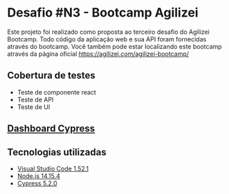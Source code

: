 # Desafio #N3 - Bootcamp Agilizei
Este projeto foi realizado como proposta ao terceiro desafio do Agilizei Bootcamp.
Todo código da aplicação web e sua API foram fornecidas através do bootcamp.
Você também pode estar localizando este bootcamp através da página oficial https://agilizei.com/agilizei-bootcamp/

## Cobertura de testes
- Teste de componente react
- Teste de API
- Teste de UI

## [Dashboard Cypress](https://dashboard.cypress.io/projects/ahihvc/runs?branches=%5B%5D&committers=%5B%5D&flaky=%5B%5D&page=1&status=%5B%5D&tags=%5B%5D&timeRange=%7B"startDate"%3A"1970-01-01"%2C"endDate"%3A"2038-01-19"%7D)

## Tecnologias utilizadas
 - [Visual Studio Code 1.52.1](https://code.visualstudio.com)
 - [Node.js 14.15.4](https://nodejs.org/en/)
 - [Cypress 5.2.0](https://www.cypress.io)

